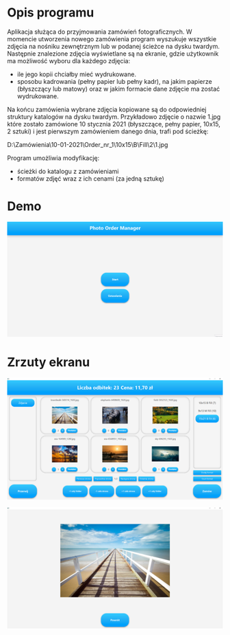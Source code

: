 # Opis programu
Aplikacja służąca do przyjmowania zamówień fotograficznych. W momencie utworzenia nowego zamówienia program wyszukuje wszystkie zdjęcia na nośniku zewnętrznym lub w podanej ścieżce na dysku twardym.
Następnie znalezione zdjęcia wyświetlane są na ekranie, gdzie użytkownik ma możliwość wyboru dla każdego zdjęcia:
- ile jego kopii chciałby mieć wydrukowane.
- sposobu kadrowania (pełny papier lub pełny kadr), na jakim papierze (błyszczący lub matowy) oraz w jakim formacie dane zdjęcie ma zostać wydrukowane.

Na końcu zamówienia wybrane zdjęcia kopiowane są do odpowiedniej struktury katalogów na dysku twardym.
Przykładowo zdjęcie o nazwie 1.jpg które zostało zamówione 10 stycznia 2021 (błyszczące, pełny papier, 10x15, 2 sztuki) i jest pierwszym zamówieniem danego dnia, trafi pod ścieżkę:

D:\Zamówienia\10-01-2021\Order_nr_1\10x15\B\Fill\2\1.jpg

Program umożliwia modyfikację:
- ścieżki do katalogu z zamówieniami
- formatów zdjęć wraz z ich cenami (za jedną sztukę)

# Demo
![](demo/pomDemo.gif)

# Zrzuty ekranu
![Screenshot](demo/screenshot1.png)

![Screenshot](demo/screenshot2.png)


